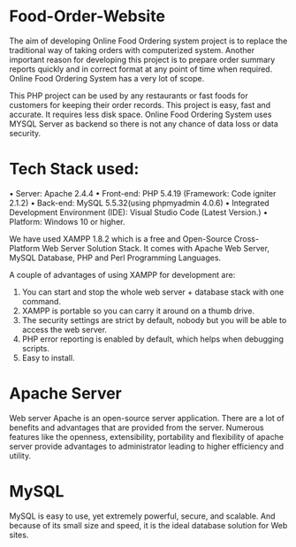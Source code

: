 # Food-Order-Website
 
The aim of developing Online Food Ordering system project is to replace the traditional way of taking orders with computerized system. Another important reason for developing this project is to prepare order summary reports quickly and in correct format at any point of time when required. 
Online Food Ordering System has a very lot of scope.  
 
This PHP project can be used by any restaurants or fast foods for customers for keeping their order records. This project is easy, fast and accurate. It requires less disk space. Online Food Ordering System uses MYSQL Server as backend so there is not any chance of data loss or data security. 

# Tech Stack used: 

•	Server: Apache 2.4.4 
•	Front-end: PHP 5.4.19 (Framework: Code igniter 2.1.2) 
•	Back-end: MySQL 5.5.32(using phpmyadmin 4.0.6) 
•	Integrated Development Environment (IDE): Visual Studio Code (Latest Version.) 
•	Platform: Windows 10 or higher. 

We have used XAMPP 1.8.2 which is a free and Open-Source Cross-Platform Web Server Solution Stack. It comes with Apache Web Server, MySQL Database, PHP and Perl Programming Languages. 

A couple of advantages of using XAMPP for development are: 
1.	You can start and stop the whole web server + database stack with one command.  
2.	XAMPP is portable so you can carry it around on a thumb drive. 
3.	The security settings are strict by default, nobody but you will be able to access the web server. 
4.	PHP error reporting is enabled by default, which helps when debugging scripts. 
5.	Easy to install. 

# Apache Server 
Web server Apache is an open-source server application. There are a lot of benefits and advantages that are provided from the server. Numerous features like the openness, extensibility, portability and flexibility of apache server provide advantages to administrator leading to higher efficiency and utility. 

# MySQL 
MySQL is easy to use, yet extremely powerful, secure, and scalable. And because of its small size and speed, it is the ideal database solution for Web sites.  

